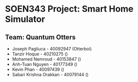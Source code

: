 # SOEN343 Project: Smart Home Simulator
## Team: Quantum Otters
* Joseph Pagliuca - 40092947 (Otterboi)
* Tanzir Hoque - 40210275 ()
* Mohamed Nemroud - 40153847 ()
* Anh-Tuan Nguyen - 40177349 ()
* Kevin Phan - 40097439 ()
* Sabari Krishna Orakkan - 40079144 ()
